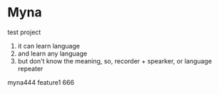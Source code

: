 # Myna
test project

1. it can learn language
2. and learn any language
3. but don't know the meaning, so, recorder + spearker, or language repeater


myna444
feature1 666